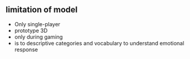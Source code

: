 <!-- META
{"title":"Eight Ways Videogames Generate Emotion","link":"https://www.researchgate.net/publication/252984061_Eight_Ways_Videogames_Generate_Emotion","media":"academic","tags":["game","psychology","emotion"],"short":{"en":"Analyze all broad vision of emotional response during gaming","ja":"ゲーム中の感情をなるべく多く分析する"},"importance":5,"hasPage":true,"createdAt":1717396187.674,"updatedAt":1717396187.674}
META -->

## limitation of model
- Only single-player
- prototype 3D
- only during gaming
- is to descriptive categories and vocabulary to understand emotional response
